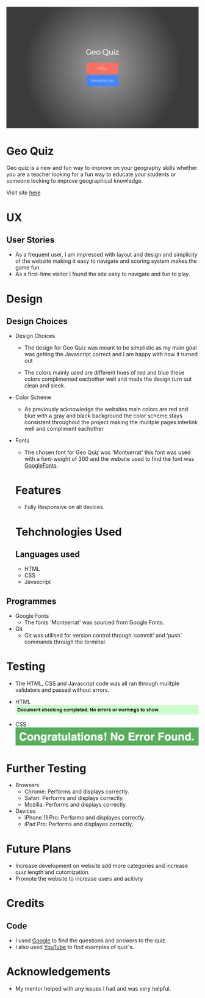 ![Image link](https://github.com/niall20021/quiz/blob/main/assets/images/Web%20capture_12-5-2023_02730_127.0.0.1.jpeg)

# Geo Quiz
Geo quiz is a new and fun way to improve on your geography skills whether you are a teacher looking for a fun way to educate your students or someone looking to improve geographical knowledge.

Visit site [here](https://niall20021.github.io/quiz/)

# UX

## User Stories
- As a frequent user, I am impressed with layout and design and simplicity of the
website making it easy to navigate and scoring system makes the game fun.
- As a first-time visitor I found the site easy to navigate and fun to play.

# Design
## Design Choices
- Design Choices
   - The design for Geo Quiz was meant to be simplistic as my main goal was getting the Javascript correct and I am happy with how it turned out

   - The colors mainly used are different hues of red and blue these colors complimented eachother well and made the design turn out clean and sleek.

- Color Scheme
  - As previously acknowledge the websites main colors are red and blue with a gray and black background the color scheme stays consistent throughout the project making the mulitple pages interlink well and compliment eachother

- Fonts
  - The chosen font for Geo Quiz was 'Montserrat' this font was used with a font-weight of 300 and the website used to find the font was [GoogleFonts](https://fonts.google.com/).

  # Features 
  - Fully Responsive on all devices.

  # Tehchnologies Used
  ## Languages used
  - HTML
  - CSS
  - Javascript
## Programmes
- Google Fonts
  - The fonts 'Montserrat' was sourced from Google Fonts.
- Git
  - Git was utilised for version control through ‘commit’ and ‘push’ commands through the terminal.

# Testing
- The HTML, CSS and Javascript code was all ran through mulitple validators and passed without errors.

- HTML
  ![Image Link](https://github.com/niall20021/quiz/blob/main/assets/images/HTMLCHECK.PNG)
- CSS
  ![Image Link](https://github.com/niall20021/quiz/blob/main/assets/images/CSSCHECK.png.jpg)

# Further Testing
  - Browsers
    - Chrome: Performs and displays correctly.
    - Safari: Performs and displays correctly.
    - Mozilla: Performs and displays correctly.
  - Devices
    - iPhone 11 Pro: Performs and displayes correctly.
    - iPad Pro:  Performs and displayes correctly.

# Future Plans
  - Increase development on website add more categories and increase quiz length and cutomization.
  - Promote the website to increase users and acitivty

# Credits 

## Code
- I used [Google](https://www.google.com/) to find the questions and answers to the quiz.
- I also used [YouTube](https://www.youtube.com/) to find examples of quiz's.

# Acknowledgements

- My mentor helped with any issues I had and was very helpful.
  

